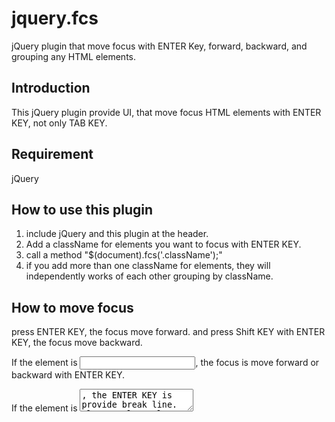 # jquery.fcs
jQuery plugin that move focus with ENTER Key, forward, backward, and grouping any HTML elements.

## Introduction
This jQuery plugin provide UI, that move focus HTML elements with ENTER KEY, not only TAB KEY.

## Requirement
jQuery

## How to use this plugin
1. include jQuery and this plugin at the header.
2. Add a className for elements you want to focus with ENTER KEY.
3. call a method "$(document).fcs('.className');"
4. if you add more than one className for elements, they will independently works of each other grouping by className. 

## How to move focus
press ENTER KEY, the focus move forward. and press Shift KEY with ENTER KEY, the focus move backward.

If the element is <INPUT>, the focus is move forward or backward with ENTER KEY.

If the element is <TEXTAREA>, the ENTER KEY is provide break line. pless Ctrl or Alt KEY with ENTER KEY to move focus.

## Demo
http://kuhjaeger.github.io/

## Notice
This plugin needs a correct "unique name parameter" for all elements that you want to focus with ENTER KEY. Because Radio buttons and checkboxes have to use same name property for same group, this plugin judges next element to move focus by looks the name propery of elements and element type.

## License
This software is released under the MIT License.

